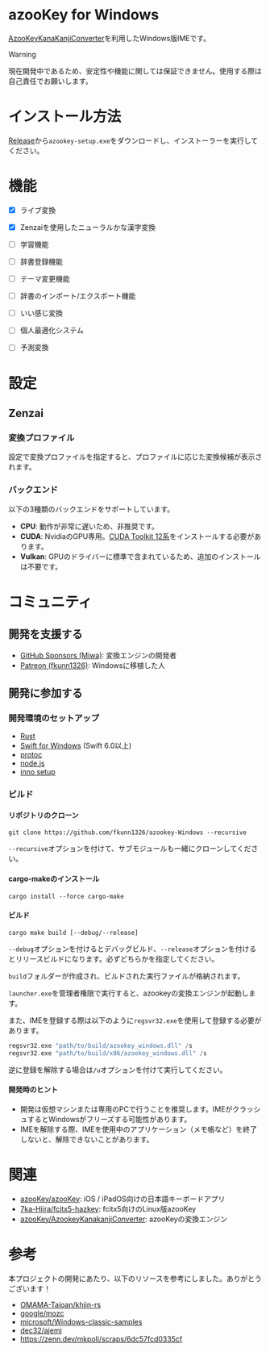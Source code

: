 # azooKey for Windows

[AzooKeyKanaKanjiConverter](https://github.com/azooKey/AzooKeyKanaKanjiConverter)を利用したWindows版IMEです。

> [!WARNING]
> 現在開発中であるため、安定性や機能に関しては保証できません。使用する際は自己責任でお願いします。

# インストール方法
[Release](https://github.com/fkunn1326/azooKey-Windows/releases)から`azookey-setup.exe`をダウンロードし、インストーラーを実行してください。

# 機能

- [x] ライブ変換
- [x] Zenzaiを使用したニューラルかな漢字変換

- [ ] 学習機能
- [ ] 辞書登録機能
- [ ] テーマ変更機能
- [ ] 辞書のインポート/エクスポート機能
- [ ] いい感じ変換
- [ ] 個人最適化システム
- [ ] 予測変換

# 設定

## Zenzai

### 変換プロファイル
設定で変換プロファイルを指定すると、プロファイルに応じた変換候補が表示されます。

### バックエンド
以下の3種類のバックエンドをサポートしています。

- **CPU**: 動作が非常に遅いため、非推奨です。
- **CUDA**: NvidiaのGPU専用。[CUDA Toolkit 12系](https://developer.nvidia.com/cuda-downloads)をインストールする必要があります。
- **Vulkan**: GPUのドライバーに標準で含まれているため、追加のインストールは不要です。

# コミュニティ

## 開発を支援する
- [GitHub Sponsors (Miwa)](https://github.com/sponsors/ensan-hcl): 変換エンジンの開発者
- [Patreon (fkunn1326)](https://www.patreon.com/c/fkunn1326): Windowsに移植した人

## 開発に参加する

### 開発環境のセットアップ

- [Rust](https://www.rust-lang.org/tools/install)
- [Swift for Windows](https://www.swift.org/install/windows/) (Swift 6.0以上)
- [protoc](https://protobuf.dev/installation/) 
- [node.js](https://nodejs.org/en/download/)
- [inno setup](https://jrsoftware.org/isinfo.php)

### ビルド

#### リポジトリのクローン
```
git clone https://github.com/fkunn1326/azookey-Windows --recursive
```
`--recursive`オプションを付けて、サブモジュールも一緒にクローンしてください。

#### cargo-makeのインストール
```
cargo install --force cargo-make
```

#### ビルド
```
cargo make build [--debug/--release]
```
`--debug`オプションを付けるとデバッグビルド、`--release`オプションを付けるとリリースビルドになります。必ずどちらかを指定してください。

`build`フォルダーが作成され、ビルドされた実行ファイルが格納されます。

`launcher.exe`を管理者権限で実行すると、azookeyの変換エンジンが起動します。

また、IMEを登録する際は以下のように`regsvr32.exe`を使用して登録する必要があります。
```c
regsvr32.exe "path/to/build/azookey_windows.dll" /s
regsvr32.exe "path/to/build/x86/azookey_windows.dll" /s
```
逆に登録を解除する場合は`/u`オプションを付けて実行してください。

#### 開発時のヒント
- 開発は仮想マシンまたは専用のPCで行うことを推奨します。IMEがクラッシュするとWindowsがフリーズする可能性があります。
- IMEを解除する際、IMEを使用中のアプリケーション（メモ帳など）を終了しないと、解除できないことがあります。

# 関連

- [azooKey/azooKey](https://github.com/azooKey/azooKey): iOS / iPadOS向けの日本語キーボードアプリ
- [7ka-Hiira/fcitx5-hazkey](https://github.com/7ka-Hiira/fcitx5-hazkey): fcitx5向けのLinux版azooKey
- [azooKey/AzookeyKanakanjiConverter](https://github.com/azooKey/AzooKeyKanaKanjiConverter): azooKeyの変換エンジン

# 参考
本プロジェクトの開発にあたり、以下のリソースを参考にしました。ありがとうございます！
- [OMAMA-Taioan/khiin-rs](https://github.com/OMAMA-Taioan/khiin-rs/tree/master/windows)
- [google/mozc](https://github.com/google/mozc/tree/master/src/win32/tip)
- [microsoft/Windows-classic-samples](https://github.com/microsoft/Windows-classic-samples/tree/main/Samples/Win7Samples/winui/input/tsf/textservice)
- [dec32/ajemi](https://github.com/dec32/ajemi)
- https://zenn.dev/mkpoli/scraps/6dc57fcd0335cf
